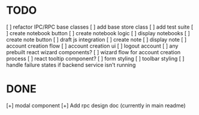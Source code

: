 # TODO

[ ] refactor IPC/RPC base classes
[ ] add base store class
[ ] add test suite
[ ] create notebook button
[ ] create notebook logic
[ ] display notebooks
[ ] create note button
[ ] draft js integration
[ ] create note 
[ ] display note
[ ] account creation flow
[ ] account creation ui
[ ] logout account
[ ] any prebuilt react wizard components?
[ ] wizard flow for account creation process
[ ] react tooltip component?
[ ] form styling
[ ] toolbar styling
[ ] handle failure states if backend service isn't running

# DONE

[+] modal component
[+] Add rpc design doc (currently in main readme)
